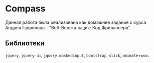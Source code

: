 # Compass

Данная работа была реализована как домашнее задание с курса Андрея Гаврилова - "Веб-Верстальщик: Код Фрилансера".

## Библиотеки
```jquery```, ```jquery-ui```, ```jquery.maskedinput```, ```bootstrap```, ```slick```, ```animate```+```wow```.